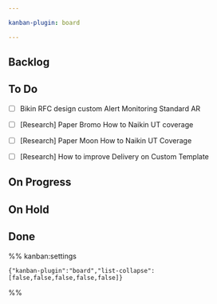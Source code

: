 ```yaml
---

kanban-plugin: board

---
```


## Backlog



## To Do

- [ ] Bikin RFC design custom Alert Monitoring Standard AR
- [ ] [Research] Paper Bromo How to Naikin UT coverage
- [ ] [Research] Paper Moon How to Naikin UT Coverage
- [ ] [Research] How to improve Delivery on Custom Template


## On Progress



## On Hold



## Done





%% kanban:settings
```
{"kanban-plugin":"board","list-collapse":[false,false,false,false,false]}
```
%%